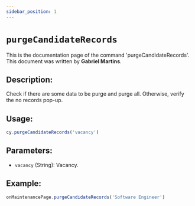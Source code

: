 ```yaml
---
sidebar_position: 1
---
```


# `purgeCandidateRecords`

This is the documentation page of the command 'purgeCandidateRecords'. This document was written by **Gabriel Martins**.

## Description:

Check if there are some data to be purge and purge all. Otherwise,
verify the no records pop-up.

## Usage:

```js
cy.purgeCandidateRecords('vacancy')
```

## Parameters:

- `vacancy` (String): Vacancy.

## Example:

```js
onMaintenancePage.purgeCandidateRecords('Software Engineer')
```